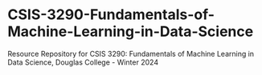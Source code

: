# CSIS-3290-Fundamentals-of-Machine-Learning-in-Data-Science
Resource Repository for CSIS 3290: Fundamentals of Machine Learning in Data Science, Douglas College - Winter 2024
